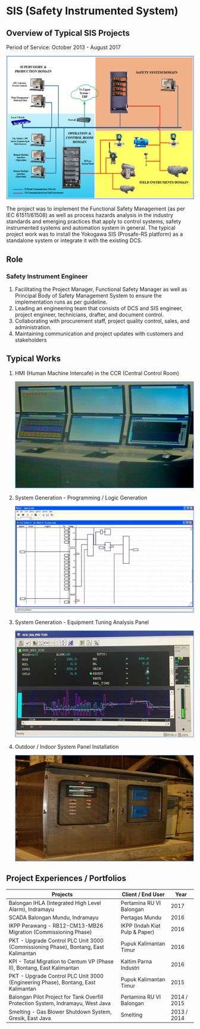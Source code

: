 # SIS (Safety Instrumented System)

## Overview of Typical SIS Projects

Period of Service: October 2013 - August 2017

![](SIS.png)

The project was to implement the Functional Safety Management (as per IEC 61511/61508) as well as process hazards analysis in the industry standards and emerging practices that apply to control systems, safety instrumented systems and automation system in general. The typical project work was to install the Yokogawa SIS (Prosafe-RS platform) as a standalone system or integrate it with the existing DCS.

## Role
### Safety Instrument Engineer
1. Facilitating the Project Manager, Functional Safety Manager as well as Principal Body of Safety Management System to ensure the implementation runs as per guideline.
2. Leading an engineering team that consists of DCS and SIS engineer, project engineer, technicians, drafter, and document control.
3. Collaborating with procurement staff, project quality control, sales, and administration.
4. Maintaining communication and project updates with customers and stakeholders

## Typical Works
1. HMI (Human Machine Intercafe) in the CCR (Central Control Room)
   
   ![](HMI.png)
   
2. System Generation - Programming / Logic Generation

   ![](Logic.png)

3. System Generation - Equipment Tuning Analysis Panel

   ![](Tuning.png)

4. Outdoor / Indoor System Panel Installation

   ![](Panel.png)

## Project Experiences / Portfolios

| Projects | Client / End User | Year |
| ------ | ------ | ------ |
| Balongan IHLA (Integrated High Level Alarm), Indramayu | Pertamina RU VI Balongan | 2017 |
| SCADA Balongan Mundu, Indramayu | Pertagas Mundu | 2016 |
| IKPP Perawang - RB12-CM13-MB26 Migration (Commissioning Phase) | IKPP (Indah Kiat Pulp & Paper) | 2016 |
| PKT - Upgrade Control PLC Unit 3000 (Commissioning Phase), Bontang, East Kalimantan | Pupuk Kalimantan Timur | 2016 |
| KPI - Total Migration to Centum VP (Phase II), Bontang, East Kalimantan | Kaltim Parna Industri | 2016 |
| PKT - Upgrade Control PLC Unit 3000 (Engineering Phase), Bontang, East Kalimantan | Pupuk Kalimantan Timur | 2015 |
| Balongan Pilot Project for Tank Overfill Protection System, Indramayu, West Java | Pertamina RU VI Balongan | 2014 / 2015 |
| Smelting - Gas Blower Shutdown System, Gresik, East Java | Smelting | 2013 / 2014 |
 
